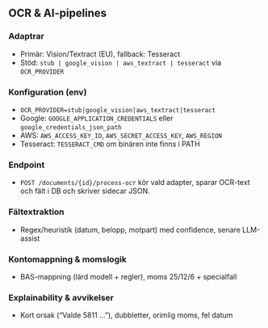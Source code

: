 ## OCR & AI-pipelines

### Adaptrar

- Primär: Vision/Textract (EU), fallback: Tesseract
- Stöd: `stub | google_vision | aws_textract | tesseract` via `OCR_PROVIDER`

### Konfiguration (env)

- `OCR_PROVIDER=stub|google_vision|aws_textract|tesseract`
- Google: `GOOGLE_APPLICATION_CREDENTIALS` eller `google_credentials_json_path`
- AWS: `AWS_ACCESS_KEY_ID`, `AWS_SECRET_ACCESS_KEY`, `AWS_REGION`
- Tesseract: `TESSERACT_CMD` om binären inte finns i PATH

### Endpoint

- `POST /documents/{id}/process-ocr` kör vald adapter, sparar OCR-text och fält i DB och skriver sidecar JSON.

### Fältextraktion

- Regex/heuristik (datum, belopp, motpart) med confidence, senare LLM-assist

### Kontomappning & momslogik

- BAS-mappning (lärd modell + regler), moms 25/12/6 + specialfall

### Explainability & avvikelser

- Kort orsak (“Valde 5811 …”), dubbletter, orimlig moms, fel datum

